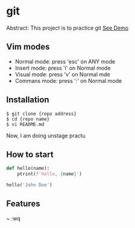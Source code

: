 # git

Abstract: This project is to practice git
[See Demo](https://www.google.com/)

## Vim modes

- Normal mode: press 'esc' on ANY mode
- Insert mode: press 'i' on Normal mode
- Visual mode: press 'v' on Normal mde
- Commans mode: press ':' on Normal mode

## Installation

```shell
$ git clone {repo address}
$ cd {repo name}
$ vi README.md
```
Now, I am doing unstage practu

## How to start

```python
def hello(name):
    ptrint(f'hello, {name}')

hello('John Doe')
```

## Features
~
:wq

